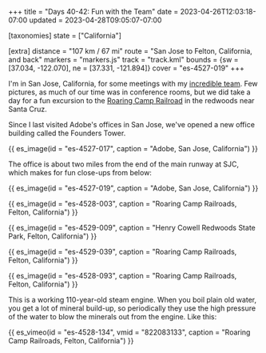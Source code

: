 +++
title = "Days 40-42: Fun with the Team"
date = 2023-04-26T12:03:18-07:00
updated = 2023-04-28T09:05:07-07:00

[taxonomies]
state = ["California"]

[extra]
distance = "107 km / 67 mi"
route = "San Jose to Felton, California, and back"
markers = "markers.js"
track = "track.kml"
bounds = {sw = [37.034, -122.070], ne = [37.331, -121.894]}
cover = "es-4527-019"
+++

I'm in San Jose, California, for some meetings with my [incredible team](https://contentauthenticity.org). Few pictures, as much of our time was in conference rooms, but we did take a day for a fun excursion to the [Roaring Camp Railroad](https://roaringcamp.com) in the redwoods near Santa Cruz.

<!-- more -->

Since I last visited Adobe's offices in San Jose, we've opened a new office building called the Founders Tower.

{{ es_image(id = "es-4527-017", caption = "Adobe, San Jose, California") }}

The office is about two miles from the end of the main runway at SJC, which makes for fun close-ups from below:

{{ es_image(id = "es-4527-019", caption = "Adobe, San Jose, California") }}

{{ es_image(id = "es-4528-003", caption = "Roaring Camp Railroads, Felton, California") }}

{{ es_image(id = "es-4529-009", caption = "Henry Cowell Redwoods State Park, Felton, California") }}

{{ es_image(id = "es-4529-039", caption = "Roaring Camp Railroads, Felton, California") }}

{{ es_image(id = "es-4528-093", caption = "Roaring Camp Railroads, Felton, California") }}

This is a working 110-year-old steam engine. When you boil plain old water, you get a lot of mineral build-up, so periodically they use the high pressure of the water to blow the minerals out from the engine. Like this:

{{ es_vimeo(id = "es-4528-134", vmid = "822083133", caption = "Roaring Camp Railroads, Felton, California") }}
